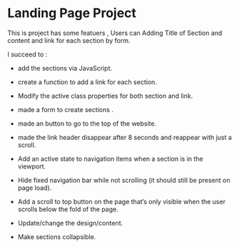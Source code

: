 # Landing Page Project

This is  project has some featuers ,
Users can Adding Title of Section and content  and link  for each section by form.

I succeed to :

* add the sections via JavaScript.

* create a function to add a link for each section.

* Modify the active class properties for both section and link.

* made a form to create sections .

* made an button to go to the top of the website.

* made the link header disappear after 8 seconds and reappear with just a scroll.

* Add an active state to  navigation items when a section is in the viewport.
* Hide fixed navigation bar while not scrolling (it should still be present on page load).

* Add a scroll to top button on the page that’s only visible when the user scrolls below the fold of the page.

* Update/change the design/content.
* Make sections collapsible.